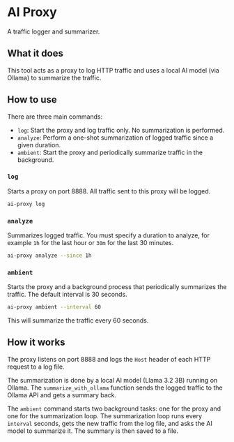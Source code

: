 # AI Proxy

A traffic logger and summarizer.

## What it does

This tool acts as a proxy to log HTTP traffic and uses a local AI model (via Ollama) to summarize the traffic.

## How to use

There are three main commands:

* `log`: Start the proxy and log traffic only. No summarization is performed.
* `analyze`: Perform a one-shot summarization of logged traffic since a given duration.
* `ambient`: Start the proxy and periodically summarize traffic in the background.

### `log`

Starts a proxy on port 8888. All traffic sent to this proxy will be logged.

```bash
ai-proxy log
```

### `analyze`

Summarizes logged traffic. You must specify a duration to analyze, for example `1h` for the last hour or `30m` for the last 30 minutes.

```bash
ai-proxy analyze --since 1h
```

### `ambient`

Starts the proxy and a background process that periodically summarizes the traffic. The default interval is 30 seconds.

```bash
ai-proxy ambient --interval 60
```

This will summarize the traffic every 60 seconds.

## How it works

The proxy listens on port 8888 and logs the `Host` header of each HTTP request to a log file.

The summarization is done by a local AI model (Llama 3.2 3B) running on Ollama. The `summarize_with_ollama` function sends the logged traffic to the Ollama API and gets a summary back.

The `ambient` command starts two background tasks: one for the proxy and one for the summarization loop. The summarization loop runs every `interval` seconds, gets the new traffic from the log file, and asks the AI model to summarize it. The summary is then saved to a file.
